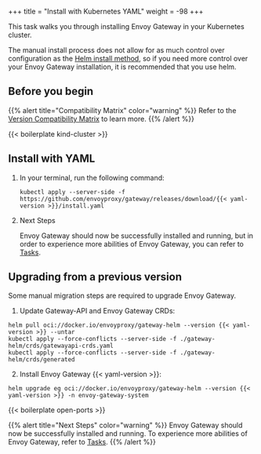 +++
title = "Install with Kubernetes YAML"
weight = -98
+++

This task walks you through installing Envoy Gateway in your Kubernetes cluster.

The manual install process does not allow for as much control over configuration
as the [Helm install method](./install-helm), so if you need more control over your Envoy Gateway
installation, it is recommended that you use helm.

## Before you begin

{{% alert title="Compatibility Matrix" color="warning" %}}
Refer to the [Version Compatibility Matrix](/news/releases/matrix) to learn more.
{{% /alert %}}

{{< boilerplate kind-cluster >}}

## Install with YAML

1. In your terminal, run the following command:

    ```shell
    kubectl apply --server-side -f https://github.com/envoyproxy/gateway/releases/download/{{< yaml-version >}}/install.yaml
    ```

2. Next Steps

   Envoy Gateway should now be successfully installed and running, but in order to experience more abilities of Envoy Gateway, you can refer to [Tasks](/latest/tasks).

## Upgrading from a previous version

Some manual migration steps are required to upgrade Envoy Gateway.

1. Update Gateway-API and Envoy Gateway CRDs:

```shell
helm pull oci://docker.io/envoyproxy/gateway-helm --version {{< yaml-version >}} --untar
kubectl apply --force-conflicts --server-side -f ./gateway-helm/crds/gatewayapi-crds.yaml
kubectl apply --force-conflicts --server-side -f ./gateway-helm/crds/generated
```

2. Install Envoy Gateway {{< yaml-version >}}:

```shell
helm upgrade eg oci://docker.io/envoyproxy/gateway-helm --version {{< yaml-version >}} -n envoy-gateway-system
```

{{< boilerplate open-ports >}}

{{% alert title="Next Steps" color="warning" %}}
Envoy Gateway should now be successfully installed and running.  To experience more abilities of Envoy Gateway, refer to [Tasks](../tasks).
{{% /alert %}}

